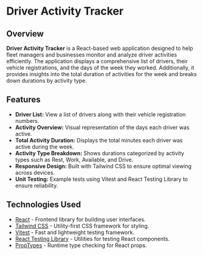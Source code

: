 # Driver Activity Tracker

## Overview

**Driver Activity Tracker** is a React-based web application designed to help fleet managers and businesses monitor and analyze driver activities efficiently. The application displays a comprehensive list of drivers, their vehicle registrations, and the days of the week they worked. Additionally, it provides insights into the total duration of activities for the week and breaks down durations by activity type.

## Features

- **Driver List:** View a list of drivers along with their vehicle registration numbers.
- **Activity Overview:** Visual representation of the days each driver was active.
- **Total Activity Duration:** Displays the total minutes each driver was active during the week.
- **Activity Type Breakdown:** Shows durations categorized by activity types such as Rest, Work, Available, and Drive.
- **Responsive Design:** Built with Tailwind CSS to ensure optimal viewing across devices.
- **Unit Testing:** Example tests using Vitest and React Testing Library to ensure reliability.

## Technologies Used

- [React](https://reactjs.org/) - Frontend library for building user interfaces.
- [Tailwind CSS](https://tailwindcss.com/) - Utility-first CSS framework for styling.
- [Vitest](https://vitest.dev/) - Fast and lightweight testing framework.
- [React Testing Library](https://testing-library.com/docs/react-testing-library/intro/) - Utilities for testing React components.
- [PropTypes](https://www.npmjs.com/package/prop-types) - Runtime type checking for React props.

